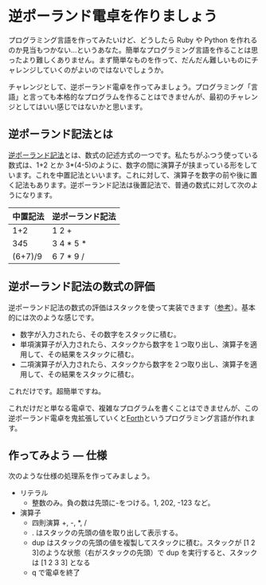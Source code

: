# 逆ポーランド電卓を作りましょう

プログラミング言語を作ってみたいけど、どうしたら Ruby や Python を作れるのか見当もつかない…というあなた。簡単なプログラミング言語を作ることは思ったより難しくありません。まず簡単なものを作って、だんだん難しいものにチャレンジしていくのがよいのではないでしょうか。

チャレンジとして、逆ポーランド電卓を作ってみましょう。プログラミング「言語」と言っても本格的なプログラムを作ることはできませんが、最初のチャレンジとしてはいい感じではないかと思います。

## 逆ポーランド記法とは

[逆ポーランド記法](https://ja.wikipedia.org/wiki/%E9%80%86%E3%83%9D%E3%83%BC%E3%83%A9%E3%83%B3%E3%83%89%E8%A8%98%E6%B3%95)とは、数式の記述方式の一つです。私たちがふつう使っている数式は、1+2 とか 3*(4-5)のように、数字の間に演算子が挟まっている形をしています。これを中置記法といいます。これに対して、演算子を数字の前や後に置く記法もあります。逆ポーランド記法は後置記法で、普通の数式に対して次のようになります。

| 中置記法  | 逆ポーランド記法  |
|---|---|
|  1+2 | 1 2 +  |
|  3*4*5 | 3 4 * 5 *  |
|  (6+7)/9 |  6 7 * 9 / |

## 逆ポーランド記法の数式の評価

逆ポーランド記法の数式の評価はスタックを使って実装できます（[参考](https://ja.wikipedia.org/wiki/%E9%80%86%E3%83%9D%E3%83%BC%E3%83%A9%E3%83%B3%E3%83%89%E8%A8%98%E6%B3%95#%E8%A8%88%E7%AE%97%E5%8B%95%E4%BD%9C%E3%81%AE%E4%BE%8B)）。基本的には次のような感じです。

- 数字が入力されたら、その数字をスタックに積む。
- 単項演算子が入力されたら、スタックから数字を１つ取り出し、演算子を適用して、その結果をスタックに積む。
- 二項演算子が入力されたら、スタックから数字を２つ取り出し、演算子を適用して、その結果をスタックに積む。

これだけです。超簡単ですね。

これだけだと単なる電卓で、複雑なプログラムを書くことはできませんが、この逆ポーランド電卓を鬼拡張していくと[Forth](https://ja.wikipedia.org/wiki/Forth)というプログラミング言語が作れます。

## 作ってみよう — 仕様

次のような仕様の処理系を作ってみましょう。

- リテラル
    - 整数のみ。負の数は先頭に-をつける。1, 202, -123 など。
- 演算子
    - 四則演算 +, -, *, /
    - . はスタックの先頭の値を取り出して表示する。
    - dup はスタックの先頭の値を複製してスタックに積む。スタックが [1 2 3]のような状態（右がスタックの先頭）で dup を実行すると、スタックは [1 2 3 3] となる
    - q で電卓を終了
 
 